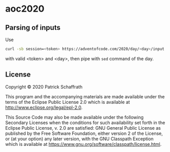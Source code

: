 # aoc2020

## Parsing of inputs

Use

```bash
curl -sb session=<token> https://adventofcode.com/2020/day/<day>/input
```

with valid \<token> and \<day>, then pipe with `sed` command of the day.

## License

Copyright © 2020 Patrick Schaffrath

This program and the accompanying materials are made available under the
terms of the Eclipse Public License 2.0 which is available at
http://www.eclipse.org/legal/epl-2.0.

This Source Code may also be made available under the following Secondary
Licenses when the conditions for such availability set forth in the Eclipse
Public License, v. 2.0 are satisfied: GNU General Public License as published by
the Free Software Foundation, either version 2 of the License, or (at your
option) any later version, with the GNU Classpath Exception which is available
at https://www.gnu.org/software/classpath/license.html.
